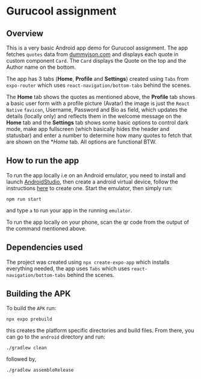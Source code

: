 # Gurucool assignment

## Overview
This is a very basic Android app demo for Gurucool assignment.  The app fetches `quotes` data from [dummyjson.com](dummyjson.com) and displays each quote in custom component `Card`.  The `Card` displays the Quote on the top and the Author name on the bottom.

The app has 3 tabs (**Home**, **Profile** and **Settings**) created using `Tabs` from `expo-router` which uses `react-navigation/bottom-tabs` behind the scenes.

The **Home** tab shows the quotes as mentioned above, the **Profile** tab shows a basic user form with a profile picture (Avatar) the image is just the `React Native` `favicon`, Username, Password and Bio as field, which updates the details (locally only) and reflects them in the welcome message on the **Home** tab and the **Settings** tab shows some basic options to control dark mode, make app fullscreen (which basically hides the header and statusbar) and enter a number to determine how many quotes to fetch that are shown on the **Home* tab.  All options are functional BTW.

## How to run the app
To run the app locally i.e on an Android emulator, you need to install and launch [AndroidStudio](https://developer.android.com/studio), then create a android virtual device, follow the instructions [here](https://developer.android.com/studio/run/managing-avds) to create one.  Start the emulator, then simply run:
```
npm run start
```
and type `a` to run your app in the running `emulator`.

To run the app locally on your phone, scan the qr code from the output of the command mentioned above.

## Dependencies used
The project was created using `npx create-expo-app` which installs everything needed, the app uses `Tabs` which uses `react-navigation/bottom-tabs` behind the scenes.

## Building the APK
To build the `APK` run:
```
npx expo prebuild
```
this creates the platform specific directories and build files.  From there, you can go to the `android` directory and run:
```
./gradlew clean
```
followed by,
```
./gradlew assembleRelease
```
